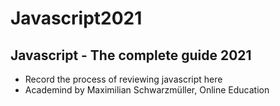# Javascript2021

## Javascript - The complete guide 2021
- Record the process of reviewing javascript here
- Academind by Maximilian Schwarzmüller, Online Education
